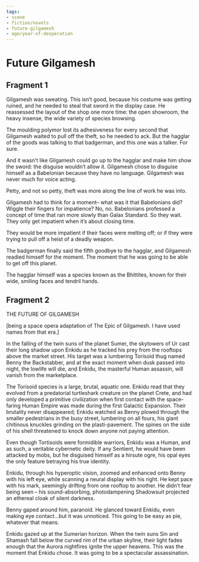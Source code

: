 ```yaml
---
tags:
- scene
- fiction/novels
- future-gilgamesh
- age/year-of-desperation
---
```


# Future Gilgamesh

## Fragment 1

Gilgamesh was sweating. This isn’t good, because his costume was getting
ruined, and he needed to steal that sword in the display case. He
reassessed the layout of the shop one more time: the open showroom, the
heavy insense, the wide variety of species browsing.

The moulding polymor lost its adhesiveness for every second that
Gilgamesh waited to pull off the theft, so he needed to ack. But the
hagglar of the goods was talking to that badgerman, and this one was a
talker. For sure.

And it wasn’t like Gilgamesh could go up to the hagglar and make him
show the sword: the disguise wouldn’t allow it. Gilgamesh chose to
disguise himself as a Babelonian because they have no language.
Gilgamesh was never much for voice acting.

Petty, and not so petty, theft was more along the line of work he was
into.

Gilgamesh had to think for a moment– what was it that Babelonians did?
Wiggle their fingers for impatience? No, no. Babelonians professed a
concept of time that ran more slowly than Galax Standard. So they wait.
They only get impatient when it’s about closing time.

They would be more impatient if their faces were melting off; or if they
were trying to pull off a heist of a deadly weapon.

The badgerman finally said the fifth goodbye to the hagglar, and
Gilgamesh readied himself for the moment. The moment that he was going
to be able to get off this planet.

The hagglar himself was a species known as the Bhittites, known for
their wide, smiling faces and tendril hands.

## Fragment 2

THE FUTURE OF GILGAMESH

\[being a space opera adaptation of The Epic of Gilgamesh. I have used
names from that era.\]

In the falling of the twin suns of the planet Sumer, the skytowers of Ur
cast their long shadow upon Enkidu as he tracked his prey from the
rooftops above the market street. His target was a lumbering Torisoid
thug named Benny the Backstabber, and at the exact moment when dusk
passed into night, the lowlife will die, and Enkidu, the masterful Human
assassin, will vanish from the marketplace.

The Torisoid species is a large, brutal, aquatic one. Enkidu read that
they evolved from a predatorial turtleshark creature on the planet
Crete, and had only developed a primitive civilization when first
contact with the space-faring Human Empire was made during the first
Galactic Expansion. Their brutality never disappeared; Enkidu watched as
Benny plowed through the smaller pedestrians in the busy street,
lumbering on all fours, his giant chitinous knuckles grinding on the
plasti-pavement. The spines on the side of his shell threatened to knock
down anyone not paying attention.

Even though Tortisoids were formidible warriors, Enkidu was a Human, and
as such, a veritable cybernetic deity. If any Sentient, he would have
been attacked by mobs, but he disguised himself as a hirsute ogre, his
opal eyes the only feature betraying his true identity.

Enkidu, through his hyperoptic vision, zoomed and enhanced onto Benny
with his left eye, while scanning a neural display with his right. He
kept pace with his mark, seemingly drifting from one rooftop to another.
He didn’t fear being seen – his sound-absorbing, photodampening
Shadowsuit projected an ethereal cloak of silent darkness.

Benny gaped around him, paranoid. He glanced toward Enkidu, even making
eye contact…but it was unnoticed. This going to be easy as pie, whatever
that means.

Enkidu gazed up at the Sumerian horizon. When the twin suns Sin and
Shamash fall below the curved rim of the urban skyline, their light
fades enough that the Aurora nightfires ignite the upper heavens. This
was the moment that Enkidu chose. It was going to be a spectacular
assassination.
